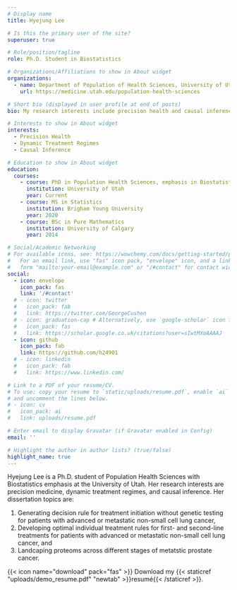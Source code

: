 ```yaml
---
# Display name
title: Hyejung Lee

# Is this the primary user of the site?
superuser: true

# Role/position/tagline
role: Ph.D. Student in Biostatistics

# Organizations/Affiliations to show in About widget
organizations:
  - name: Department of Population of Health Sciences, University of Utah 
    url: https://medicine.utah.edu/population-health-sciences

# Short bio (displayed in user profile at end of posts)
bio: My research interests include precision health and causal inference.

# Interests to show in About widget
interests:
  - Precision Health
  - Dynamic Treatment Regimes
  - Causal Inference

# Education to show in About widget
education:
  courses:
    - course: PhD in Population Health Sciences, emphasis in Biostatistics
      institution: University of Utah
      year: Current
    - course: MS in Statistics
      institution: Brigham Young University
      year: 2020
    - course: BSc in Pure Mathematics 
      institution: University of Calgary
      year: 2014

# Social/Academic Networking
# For available icons, see: https://wowchemy.com/docs/getting-started/page-builder/#icons
#   For an email link, use "fas" icon pack, "envelope" icon, and a link in the
#   form "mailto:your-email@example.com" or "/#contact" for contact widget.
social:
  - icon: envelope
    icon_pack: fas
    link: '/#contact'
  # - icon: twitter
  #   icon_pack: fab
  #   link: https://twitter.com/GeorgeCushen
  # - icon: graduation-cap # Alternatively, use `google-scholar` icon from `ai` icon pack
  #   icon_pack: fas
  #   link: https://scholar.google.co.uk/citations?user=sIwtMXoAAAAJ
  - icon: github
    icon_pack: fab
    link: https://github.com/h24901
  # - icon: linkedin
  #   icon_pack: fab
  #   link: https://www.linkedin.com/

# Link to a PDF of your resume/CV.
# To use: copy your resume to `static/uploads/resume.pdf`, enable `ai` icons in `params.toml`,
# and uncomment the lines below.
# - icon: cv
#   icon_pack: ai
#   link: uploads/resume.pdf

# Enter email to display Gravatar (if Gravatar enabled in Config)
email: ''

# Highlight the author in author lists? (true/false)
highlight_name: true
---
```


Hyejung Lee is a Ph.D. student of Population Health Sciences with Biostatistics emphasis at the University of Utah. Her research interests are precision medicine, dynamic treatment regimes, and causal inference. Her dissertation topics are:
1. Generating decision rule for treatment initiation without genetic testing for patients with advanced or metastatic non-small cell lung cancer,
2. Developing optimal individual treatment rules for first- and second-line treatments for patients with advanced or metastatic non-small cell lung cancer, and
3. Landcaping proteoms across different stages of metatstic prostate cancer. 


{{< icon name="download" pack="fas" >}} Download my {{< staticref "uploads/demo_resume.pdf" "newtab" >}}resumé{{< /staticref >}}.
